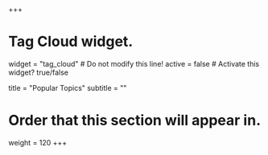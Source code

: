+++
# Tag Cloud widget.
widget = "tag_cloud"  # Do not modify this line!
active = false  # Activate this widget? true/false

title = "Popular Topics"
subtitle = ""

# Order that this section will appear in.
weight = 120
+++
